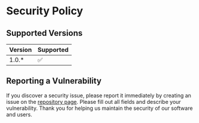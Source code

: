 # Security Policy

## Supported Versions

| Version | Supported          |
| ------- | ------------------ |
| 1.0.*   | :white_check_mark: |

## Reporting a Vulnerability

If you discover a security issue, please report it immediately by creating an issue on the [repository page](https://github.com/elderguardian/maria/issues).
Please fill out all fields and describe your vulnerability.
Thank you for helping us maintain the security of our software and users.

